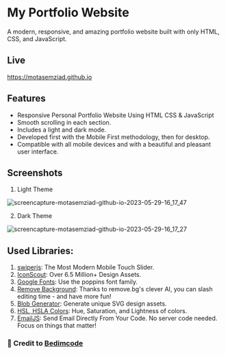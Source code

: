 # My Portfolio Website

A modern, responsive, and amazing portfolio website built with only HTML, CSS, and JavaScript.

## Live

https://motasemziad.github.io

## Features

- Responsive Personal Portfolio Website Using HTML CSS & JavaScript
- Smooth scrolling in each section.
- Includes a light and dark mode.
- Developed first with the Mobile First methodology, then for desktop.
- Compatible with all mobile devices and with a beautiful and pleasant user interface.

## Screenshots

1. Light Theme

![screencapture-motasemziad-github-io-2023-05-29-16_17_47](https://github.com/MotasemZiad/motasemziad.github.io/assets/52855540/c88b507a-4559-4bec-accf-7e4c89e82f35)

2. Dark Theme

![screencapture-motasemziad-github-io-2023-05-29-16_17_27](https://github.com/MotasemZiad/motasemziad.github.io/assets/52855540/30e6546a-a8fc-4279-8153-b17632b664f3)

## Used Libraries:

1. [swiperjs](https://swiperjs.com): The Most Modern Mobile Touch Slider.
2. [IconScout](https://iconscout.com/unicons): Over 6.5 Million+ Design Assets.
3. [Google Fonts](https://fonts.google.com): Use the poppins font family.
4. [Remove Background](https://remove.bg): Thanks to remove.bg's clever AI, you can slash editing time - and have more fun!
5. [Blob Generator](https://www.blobmaker.app/): Generate unique SVG design assets.
6. [HSL, HSLA Colors](https://w3schools.com/colors/colors_hsl.asp): Hue, Saturation, and Lightness of colors.
7. [EmailJS](https://www.emailjs.com/): Send Email Directly From Your Code. No server code needed. Focus on things that matter!

### 💙 Credit to [Bedimcode](https://www.youtube.com/c/Bedimcode)
